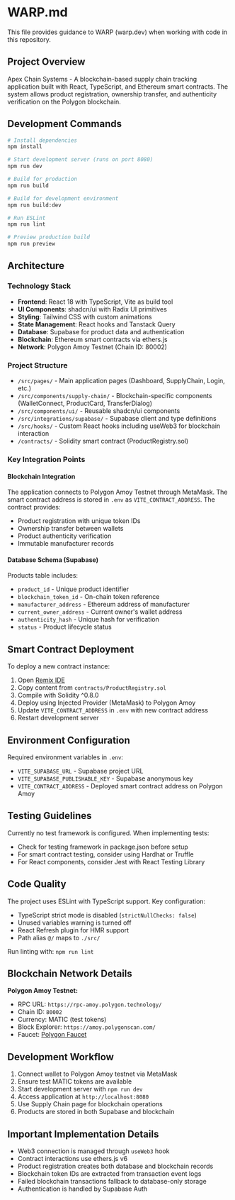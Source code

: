 # WARP.md

This file provides guidance to WARP (warp.dev) when working with code in this repository.

## Project Overview

Apex Chain Systems - A blockchain-based supply chain tracking application built with React, TypeScript, and Ethereum smart contracts. The system allows product registration, ownership transfer, and authenticity verification on the Polygon blockchain.

## Development Commands

```bash
# Install dependencies
npm install

# Start development server (runs on port 8080)
npm run dev

# Build for production
npm run build

# Build for development environment
npm run build:dev

# Run ESLint
npm run lint

# Preview production build
npm run preview
```

## Architecture

### Technology Stack
- **Frontend**: React 18 with TypeScript, Vite as build tool
- **UI Components**: shadcn/ui with Radix UI primitives
- **Styling**: Tailwind CSS with custom animations
- **State Management**: React hooks and Tanstack Query
- **Database**: Supabase for product data and authentication
- **Blockchain**: Ethereum smart contracts via ethers.js
- **Network**: Polygon Amoy Testnet (Chain ID: 80002)

### Project Structure
- `/src/pages/` - Main application pages (Dashboard, SupplyChain, Login, etc.)
- `/src/components/supply-chain/` - Blockchain-specific components (WalletConnect, ProductCard, TransferDialog)
- `/src/components/ui/` - Reusable shadcn/ui components
- `/src/integrations/supabase/` - Supabase client and type definitions
- `/src/hooks/` - Custom React hooks including useWeb3 for blockchain interaction
- `/contracts/` - Solidity smart contract (ProductRegistry.sol)

### Key Integration Points

#### Blockchain Integration
The application connects to Polygon Amoy Testnet through MetaMask. The smart contract address is stored in `.env` as `VITE_CONTRACT_ADDRESS`. The contract provides:
- Product registration with unique token IDs
- Ownership transfer between wallets
- Product authenticity verification
- Immutable manufacturer records

#### Database Schema (Supabase)
Products table includes:
- `product_id` - Unique product identifier
- `blockchain_token_id` - On-chain token reference
- `manufacturer_address` - Ethereum address of manufacturer
- `current_owner_address` - Current owner's wallet address
- `authenticity_hash` - Unique hash for verification
- `status` - Product lifecycle status

## Smart Contract Deployment

To deploy a new contract instance:

1. Open [Remix IDE](https://remix.ethereum.org/)
2. Copy content from `contracts/ProductRegistry.sol`
3. Compile with Solidity ^0.8.0
4. Deploy using Injected Provider (MetaMask) to Polygon Amoy
5. Update `VITE_CONTRACT_ADDRESS` in `.env` with new contract address
6. Restart development server

## Environment Configuration

Required environment variables in `.env`:
- `VITE_SUPABASE_URL` - Supabase project URL
- `VITE_SUPABASE_PUBLISHABLE_KEY` - Supabase anonymous key
- `VITE_CONTRACT_ADDRESS` - Deployed smart contract address on Polygon Amoy

## Testing Guidelines

Currently no test framework is configured. When implementing tests:
- Check for testing framework in package.json before setup
- For smart contract testing, consider using Hardhat or Truffle
- For React components, consider Jest with React Testing Library

## Code Quality

The project uses ESLint with TypeScript support. Key configuration:
- TypeScript strict mode is disabled (`strictNullChecks: false`)
- Unused variables warning is turned off
- React Refresh plugin for HMR support
- Path alias `@/` maps to `./src/`

Run linting with: `npm run lint`

## Blockchain Network Details

**Polygon Amoy Testnet:**
- RPC URL: `https://rpc-amoy.polygon.technology/`
- Chain ID: `80002`
- Currency: MATIC (test tokens)
- Block Explorer: `https://amoy.polygonscan.com/`
- Faucet: [Polygon Faucet](https://faucet.polygon.technology/)

## Development Workflow

1. Connect wallet to Polygon Amoy testnet via MetaMask
2. Ensure test MATIC tokens are available
3. Start development server with `npm run dev`
4. Access application at `http://localhost:8080`
5. Use Supply Chain page for blockchain operations
6. Products are stored in both Supabase and blockchain

## Important Implementation Details

- Web3 connection is managed through `useWeb3` hook
- Contract interactions use ethers.js v6
- Product registration creates both database and blockchain records
- Blockchain token IDs are extracted from transaction event logs
- Failed blockchain transactions fallback to database-only storage
- Authentication is handled by Supabase Auth